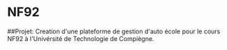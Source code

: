 # NF92

##Projet:  Creation d'une plateforme de gestion d'auto école pour le cours NF92 à l'Univérsité de Technologie de Compiègne.

